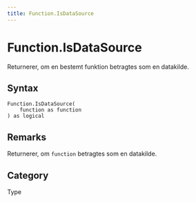 ```yaml
---
title: Function.IsDataSource
---
```


# Function.IsDataSource


Returnerer, om en bestemt funktion betragtes som en datakilde.


## Syntax

```powerquery
Function.IsDataSource(
    function as function
) as logical
```


## Remarks

Returnerer, om <code>function</code> betragtes som en datakilde.



## Category
Type
